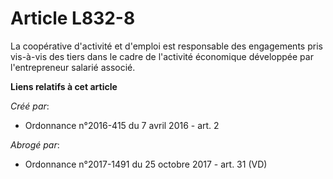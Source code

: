 # Article L832-8

La coopérative d'activité et d'emploi est responsable des engagements pris vis-à-vis des tiers dans le cadre de l'activité
économique développée par l'entrepreneur salarié associé.

**Liens relatifs à cet article**

_Créé par_:

  - Ordonnance n°2016-415 du 7 avril 2016 - art. 2

_Abrogé par_:

  - Ordonnance n°2017-1491 du 25 octobre 2017 - art. 31 (VD)

